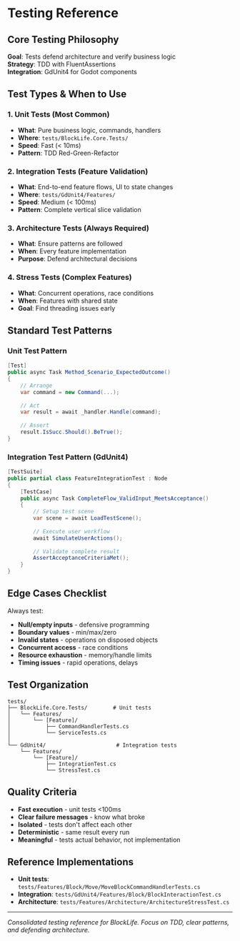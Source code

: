 # Testing Reference

## Core Testing Philosophy

**Goal**: Tests defend architecture and verify business logic  
**Strategy**: TDD with FluentAssertions  
**Integration**: GdUnit4 for Godot components  

## Test Types & When to Use

### 1. Unit Tests (Most Common)
- **What**: Pure business logic, commands, handlers
- **Where**: `tests/BlockLife.Core.Tests/`
- **Speed**: Fast (< 10ms)
- **Pattern**: TDD Red-Green-Refactor

### 2. Integration Tests (Feature Validation)
- **What**: End-to-end feature flows, UI to state changes
- **Where**: `tests/GdUnit4/Features/`
- **Speed**: Medium (< 100ms)
- **Pattern**: Complete vertical slice validation

### 3. Architecture Tests (Always Required)
- **What**: Ensure patterns are followed
- **When**: Every feature implementation
- **Purpose**: Defend architectural decisions

### 4. Stress Tests (Complex Features)
- **What**: Concurrent operations, race conditions
- **When**: Features with shared state
- **Goal**: Find threading issues early

## Standard Test Patterns

### Unit Test Pattern
```csharp
[Test]
public async Task Method_Scenario_ExpectedOutcome()
{
    // Arrange
    var command = new Command(...);
    
    // Act  
    var result = await _handler.Handle(command);
    
    // Assert
    result.IsSucc.Should().BeTrue();
}
```

### Integration Test Pattern (GdUnit4)
```csharp
[TestSuite]
public partial class FeatureIntegrationTest : Node
{
    [TestCase]
    public async Task CompleteFlow_ValidInput_MeetsAcceptance()
    {
        // Setup test scene
        var scene = await LoadTestScene();
        
        // Execute user workflow
        await SimulateUserActions();
        
        // Validate complete result
        AssertAcceptanceCriteriaMet();
    }
}
```

## Edge Cases Checklist

Always test:
- **Null/empty inputs** - defensive programming
- **Boundary values** - min/max/zero
- **Invalid states** - operations on disposed objects
- **Concurrent access** - race conditions
- **Resource exhaustion** - memory/handle limits
- **Timing issues** - rapid operations, delays

## Test Organization

```
tests/
├── BlockLife.Core.Tests/        # Unit tests
│   └── Features/
│       └── [Feature]/
│           ├── CommandHandlerTests.cs
│           └── ServiceTests.cs
│
└── GdUnit4/                      # Integration tests
    └── Features/
        └── [Feature]/
            ├── IntegrationTest.cs
            └── StressTest.cs
```

## Quality Criteria

- **Fast execution** - unit tests <100ms
- **Clear failure messages** - know what broke
- **Isolated** - tests don't affect each other
- **Deterministic** - same result every run
- **Meaningful** - tests actual behavior, not implementation

## Reference Implementations

- **Unit tests**: `tests/Features/Block/Move/MoveBlockCommandHandlerTests.cs`
- **Integration**: `tests/GdUnit4/Features/Block/BlockInteractionTest.cs`
- **Architecture**: `tests/Features/Architecture/ArchitectureStressTest.cs`

---
*Consolidated testing reference for BlockLife. Focus on TDD, clear patterns, and defending architecture.*
